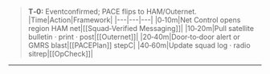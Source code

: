> **T‑0:** Eventconfirmed; PACE flips to HAM/Outernet.  
|Time|Action|Framework|
|---|---|---|
|0‑10m|Net Control opens region HAM net|[[Squad‑Verified Messaging]]|
|10‑20m|Pull satellite bulletin · print · post|[[Outernet]]|
|20‑40m|Door‑to‑door alert or GMRS blast|[[PACEPlan]] stepC|
|40‑60m|Update squad log · radio sitrep|[[OpCheck]]|  
---